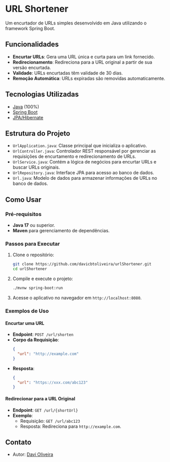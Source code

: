 # URL Shortener

Um encurtador de URLs simples desenvolvido em Java utilizando o framework Spring Boot.

## Funcionalidades

- **Encurtar URLs**: Gera uma URL única e curta para um link fornecido.
- **Redirecionamento**: Redireciona para a URL original a partir de sua versão encurtada.
- **Validade**: URLs encurtadas têm validade de 30 dias.
- **Remoção Automática**: URLs expiradas são removidas automaticamente.

## Tecnologias Utilizadas

- [Java](https://www.java.com/) (100%)
- [Spring Boot](https://spring.io/projects/spring-boot)
- [JPA/Hibernate](https://hibernate.org/)

## Estrutura do Projeto

- `UrlApplication.java`: Classe principal que inicializa o aplicativo.
- `UrlController.java`: Controlador REST responsável por gerenciar as requisições de encurtamento e redirecionamento de URLs.
- `UrlService.java`: Contém a lógica de negócios para encurtar URLs e buscar URLs originais.
- `UrlRepository.java`: Interface JPA para acesso ao banco de dados.
- `Url.java`: Modelo de dados para armazenar informações de URLs no banco de dados.

## Como Usar

### Pré-requisitos

- **Java 17** ou superior.
- **Maven** para gerenciamento de dependências.

### Passos para Executar

1. Clone o repositório:
   ```bash
   git clone https://github.com/davicbtoliveira/urlShortener.git
   cd urlShortener
   ```

2. Compile e execute o projeto:
   ```bash
   ./mvnw spring-boot:run
   ```

3. Acesse o aplicativo no navegador em `http://localhost:8080`.

### Exemplos de Uso

#### Encurtar uma URL

- **Endpoint**: `POST /url/shorten`
- **Corpo da Requisição**:
  ```json
  {
    "url": "http://example.com"
  }
  ```
- **Resposta**:
  ```json
  {
    "url": "https://xxx.com/abc123"
  }
  ```

#### Redirecionar para a URL Original

- **Endpoint**: `GET /url/{shortUrl}`
- **Exemplo**:
  - Requisição: `GET /url/abc123`
  - Resposta: Redireciona para `http://example.com`.

## Contato

- Autor: [Davi Oliveira](https://github.com/davicbtoliveira)
